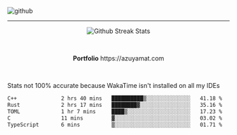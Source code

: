 ![github](https://media.discordapp.net/attachments/881363147364118528/1142610121697021952/background.png?width=1000&height=300)<br>
___
<p align="center">
  <img alt="Github Streak Stats" src="https://streak-stats.demolab.com?user=Azuyamat&theme=transparent&hide_border=true"/>
</p><br>
<p align="center">
      <strong>Portfolio</strong> https://azuyamat.com
</p><br>

Stats not 100% accurate because WakaTime isn't installed on all my IDEs
<!--START_SECTION:waka-->

```txt
C++              2 hrs 40 mins   ██████████▒░░░░░░░░░░░░░░   41.18 %
Rust             2 hrs 17 mins   ████████▓░░░░░░░░░░░░░░░░   35.16 %
TOML             1 hr 7 mins     ████▒░░░░░░░░░░░░░░░░░░░░   17.23 %
C                11 mins         ▓░░░░░░░░░░░░░░░░░░░░░░░░   03.02 %
TypeScript       6 mins          ▒░░░░░░░░░░░░░░░░░░░░░░░░   01.71 %
```

<!--END_SECTION:waka-->
